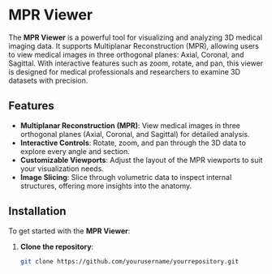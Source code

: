 # MPR Viewer

The **MPR Viewer** is a powerful tool for visualizing and analyzing 3D medical imaging data. It supports Multiplanar Reconstruction (MPR), allowing users to view medical images in three orthogonal planes: Axial, Coronal, and Sagittal. With interactive features such as zoom, rotate, and pan, this viewer is designed for medical professionals and researchers to examine 3D datasets with precision.

## Features

- **Multiplanar Reconstruction (MPR)**: View medical images in three orthogonal planes (Axial, Coronal, and Sagittal) for detailed analysis.
- **Interactive Controls**: Rotate, zoom, and pan through the 3D data to explore every angle and section.
- **Customizable Viewports**: Adjust the layout of the MPR viewports to suit your visualization needs.
- **Image Slicing**: Slice through volumetric data to inspect internal structures, offering more insights into the anatomy.



## Installation

To get started with the **MPR Viewer**:

1. **Clone the repository**:
   ```bash
   git clone https://github.com/yourusername/yourrepository.git
